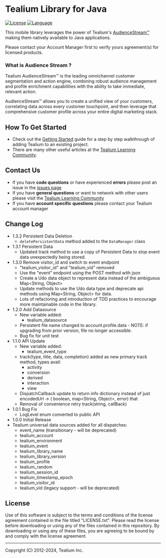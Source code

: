 # Tealium Library for Java

[![License](https://img.shields.io/badge/license-Proprietary-blue.svg?style=flat
            )](https://github.com/Tealium/tealium-java/blob/master/LICENSE.txt)
[![Language](https://img.shields.io/badge/language-Java-orange.svg?style=flat
             )](http://www.oracle.com/technetwork/java/javase/overview/index.html)

This mobile library leverages the power of Tealium's [AudienceStream™](http://tealium.com/products/audiencestream/) making them natively available to Java applications.

Please contact your Account Manager first to verify yours agreement(s) for licensed products.

### What is Audience Stream ?

Tealium AudienceStream™ is the leading omnichannel customer segmentation and action engine, combining robust audience management and profile enrichment capabilities with the ability to take immediate, relevant action.

AudienceStream™ allows you to create a unified view of your customers, correlating data across every customer touchpoint, and then leverage that comprehensive customer profile across your entire digital marketing stack.

## How To Get Started

* Check out the [Getting Started](https://docs.tealium.com/platforms/java/install/) guide for a step by step walkthrough of adding Tealium to an existing project.  
* There are many other useful articles at the [Tealium Learning Community](https://community.tealiumiq.com).

## Contact Us

* If you have **code questions** or have experienced **errors** please post an issue in the [issues page](../../issues)
* If you have **general questions** or want to network with other users please visit the [Tealium Learning Community](https://community.tealiumiq.com)
* If you have **account specific questions** please contact your Tealium account manager

## Change Log

- 1.3.2 Persistent Data Deletion
    - `deletePersistentData` method added to the `DataManager` class  
- 1.3.1 Persistent Data 
    - Updated track method to use a copy of Persistent Data to stop event data unexpectedly being stored. 
- 1.3.0 Remove visitor_id and switch to event endpoint
    - "tealium_visitor_id" and "tealium_vid" removed
    - Use the "event" endpoint using the POST method with json
    - Create a Udo data object to represent data instead of the ambiguous Map<String, Object>
    - Update methods to use the Udo data type and deprecate api methods using Map<String, Object> for data.
    - Lots of refactoring and introduction of TDD practices to encourage more maintainable code in the library.
- 1.2.0 Add Datasource
	- New variable added:
		- tealium_datasource
	- Persistent file name changed to account.profile.data - NOTE: if upgrading from prior version, file no longer accessible.
	- Bug fix for unit test
- 1.1.0 API Update
    - New variable added:
        - tealium_event_type
    - track(type, title, data, completion) added as new primary track method, types avail:
        - activity
        - conversion
        - derived
        - interaction
        - view
    - DispatchCallback update to return info dictionary instead of just encodedUrl -> ( boolean, map<String, Object>, error) that 
    - Removal of convenience retry track(string, callBack)
- 1.0.1 Bug Fix
    - LogLevel enum converted to public API 
- 1.0.0 Initial Release
- Tealium universal data sources added for all dispatches:
    - event_name (transitionary - will be deprecated)
    - tealium_account
    - tealium_environment
    - tealium_event
    - tealium_library_name
    - tealium_library_version
    - tealium_profile
    - tealium_random
    - tealium_session_id
    - tealium_timestamp_epoch
    - tealium_visitor_id
    - tealium_vid (legacy support - will be deprecated)

## License

Use of this software is subject to the terms and conditions of the license agreement contained in the file titled "LICENSE.txt".  Please read the license before downloading or using any of the files contained in this repository. By downloading or using any of these files, you are agreeing to be bound by and comply with the license agreement.


---
Copyright (C) 2012-2024, Tealium Inc.
